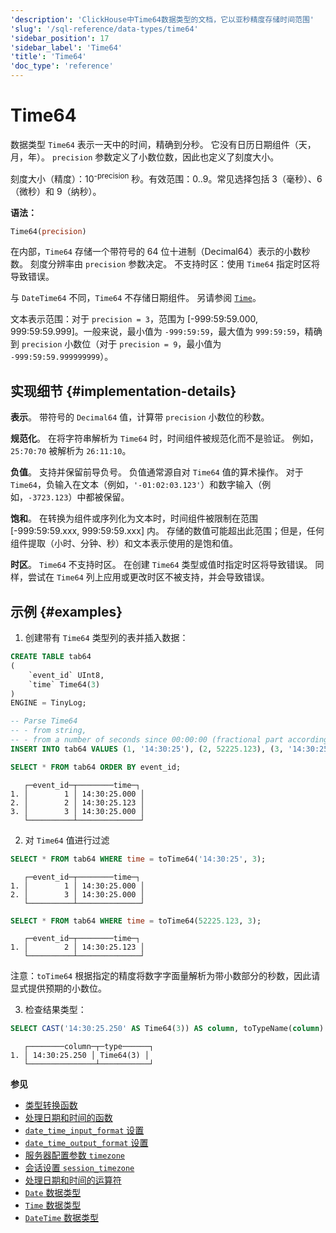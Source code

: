 ```yaml
---
'description': 'ClickHouse中Time64数据类型的文档，它以亚秒精度存储时间范围'
'slug': '/sql-reference/data-types/time64'
'sidebar_position': 17
'sidebar_label': 'Time64'
'title': 'Time64'
'doc_type': 'reference'
---
```



# Time64

数据类型 `Time64` 表示一天中的时间，精确到分秒。
它没有日历日期组件（天，月，年）。
`precision` 参数定义了小数位数，因此也定义了刻度大小。

刻度大小（精度）：10<sup>-precision</sup> 秒。有效范围：0..9。常见选择包括 3（毫秒）、6（微秒）和 9（纳秒）。

**语法：**

```sql
Time64(precision)
```

在内部，`Time64` 存储一个带符号的 64 位十进制（Decimal64）表示的小数秒数。
刻度分辨率由 `precision` 参数决定。
不支持时区：使用 `Time64` 指定时区将导致错误。

与 `DateTime64` 不同，`Time64` 不存储日期组件。
另请参阅 [`Time`](../../sql-reference/data-types/time.md)。

文本表示范围：对于 `precision = 3`，范围为 [-999:59:59.000, 999:59:59.999]。一般来说，最小值为 `-999:59:59`，最大值为 `999:59:59`，精确到 `precision` 小数位（对于 `precision = 9`，最小值为 `-999:59:59.999999999`）。

## 实现细节 {#implementation-details}

**表示**。
带符号的 `Decimal64` 值，计算带 `precision` 小数位的秒数。

**规范化**。
在将字符串解析为 `Time64` 时，时间组件被规范化而不是验证。
例如，`25:70:70` 被解析为 `26:11:10`。

**负值**。
支持并保留前导负号。
负值通常源自对 `Time64` 值的算术操作。
对于 `Time64`，负输入在文本（例如，`'-01:02:03.123'`）和数字输入（例如，`-3723.123`）中都被保留。

**饱和**。
在转换为组件或序列化为文本时，时间组件被限制在范围 [-999:59:59.xxx, 999:59:59.xxx] 内。
存储的数值可能超出此范围；但是，任何组件提取（小时、分钟、秒）和文本表示使用的是饱和值。

**时区**。
`Time64` 不支持时区。
在创建 `Time64` 类型或值时指定时区将导致错误。
同样，尝试在 `Time64` 列上应用或更改时区不被支持，并会导致错误。

## 示例 {#examples}

1. 创建带有 `Time64` 类型列的表并插入数据：

```sql
CREATE TABLE tab64
(
    `event_id` UInt8,
    `time` Time64(3)
)
ENGINE = TinyLog;
```

```sql
-- Parse Time64
-- - from string,
-- - from a number of seconds since 00:00:00 (fractional part according to precision).
INSERT INTO tab64 VALUES (1, '14:30:25'), (2, 52225.123), (3, '14:30:25');

SELECT * FROM tab64 ORDER BY event_id;
```

```text
   ┌─event_id─┬────────time─┐
1. │        1 │ 14:30:25.000 │
2. │        2 │ 14:30:25.123 │
3. │        3 │ 14:30:25.000 │
   └──────────┴──────────────┘
```

2. 对 `Time64` 值进行过滤

```sql
SELECT * FROM tab64 WHERE time = toTime64('14:30:25', 3);
```

```text
   ┌─event_id─┬────────time─┐
1. │        1 │ 14:30:25.000 │
2. │        3 │ 14:30:25.000 │
   └──────────┴──────────────┘
```

```sql
SELECT * FROM tab64 WHERE time = toTime64(52225.123, 3);
```

```text
   ┌─event_id─┬────────time─┐
1. │        2 │ 14:30:25.123 │
   └──────────┴──────────────┘
```

注意：`toTime64` 根据指定的精度将数字字面量解析为带小数部分的秒数，因此请显式提供预期的小数位。

3. 检查结果类型：

```sql
SELECT CAST('14:30:25.250' AS Time64(3)) AS column, toTypeName(column) AS type;
```

```text
   ┌────────column─┬─type──────┐
1. │ 14:30:25.250 │ Time64(3) │
   └───────────────┴───────────┘
```

**参见**

- [类型转换函数](../../sql-reference/functions/type-conversion-functions.md)
- [处理日期和时间的函数](../../sql-reference/functions/date-time-functions.md)
- [`date_time_input_format` 设置](../../operations/settings/settings-formats.md#date_time_input_format)
- [`date_time_output_format` 设置](../../operations/settings/settings-formats.md#date_time_output_format)
- [服务器配置参数 `timezone`](../../operations/server-configuration-parameters/settings.md#timezone)
- [会话设置 `session_timezone`](../../operations/settings/settings.md#session_timezone)
- [处理日期和时间的运算符](../../sql-reference/operators/index.md#operators-for-working-with-dates-and-times)
- [`Date` 数据类型](../../sql-reference/data-types/date.md)
- [`Time` 数据类型](../../sql-reference/data-types/time.md)
- [`DateTime` 数据类型](../../sql-reference/data-types/datetime.md)
